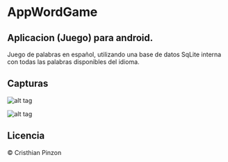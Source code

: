 
# AppWordGame
## Aplicacion (Juego) para android.
Juego de palabras en español, utilizando una base de datos SqLite interna con todas las palabras disponibles del idioma.
## Capturas
![alt tag](https://cloud.githubusercontent.com/assets/22650676/23033761/5ddb3892-f447-11e6-9806-056626260720.jpg)

![alt tag](https://cloud.githubusercontent.com/assets/22650676/23034056/75313874-f448-11e6-9d27-d2b7968c268b.jpg)


## Licencia

© Cristhian Pinzon
